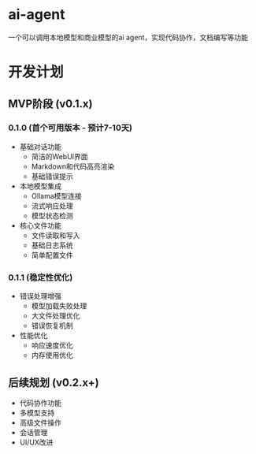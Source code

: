 # ai-agent
一个可以调用本地模型和商业模型的ai agent，实现代码协作，文档编写等功能

# 开发计划

## MVP阶段 (v0.1.x)

### 0.1.0 (首个可用版本 - 预计7-10天)
- 基础对话功能
  - 简洁的WebUI界面
  - Markdown和代码高亮渲染
  - 基础错误提示
- 本地模型集成
  - Ollama模型连接
  - 流式响应处理
  - 模型状态检测
- 核心文件功能
  - 文件读取和写入
  - 基础日志系统
  - 简单配置文件

### 0.1.1 (稳定性优化)
- 错误处理增强
  - 模型加载失败处理
  - 大文件处理优化
  - 错误恢复机制
- 性能优化
  - 响应速度优化
  - 内存使用优化

## 后续规划 (v0.2.x+)
- 代码协作功能
- 多模型支持
- 高级文件操作
- 会话管理
- UI/UX改进
